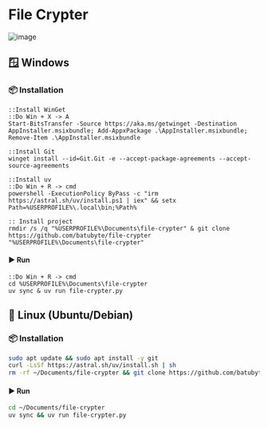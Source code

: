 # File Crypter
![image](https://github.com/user-attachments/assets/3ea1856e-a8fb-459d-b2fc-8bf9b5a41547)

## 🪟 Windows
### 📦 Installation
```batch
::Install WinGet
::Do Win + X -> A
Start-BitsTransfer -Source https://aka.ms/getwinget -Destination AppInstaller.msixbundle; Add-AppxPackage .\AppInstaller.msixbundle; Remove-Item .\AppInstaller.msixbundle

::Install Git
winget install --id=Git.Git -e --accept-package-agreements --accept-source-agreements

::Install uv
::Do Win + R -> cmd
powershell -ExecutionPolicy ByPass -c "irm https://astral.sh/uv/install.ps1 | iex" && setx Path=%USERPROFILE%\.local\bin;%Path%

:: Install project
rmdir /s /q "%USERPROFILE%\Documents\file-crypter" & git clone https://github.com/batubyte/file-crypter "%USERPROFILE%\Documents\file-crypter"
```
#### ▶ Run
```batch
::Do Win + R -> cmd
cd %USERPROFILE%\Documents\file-crypter
uv sync & uv run file-crypter.py
```

## 🐧 Linux (Ubuntu/Debian)
### 📦 Installation
```bash
sudo apt update && sudo apt install -y git
curl -LsSf https://astral.sh/uv/install.sh | sh
rm -rf ~/Documents/file-crypter && git clone https://github.com/batubyte/file-crypter.git ~/Documents/file-crypter
```
#### ▶ Run
```bash
cd ~/Documents/file-crypter
uv sync && uv run file-crypter.py
```
